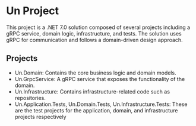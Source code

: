 # Un Project

This project is a .NET 7.0 solution composed of several projects including a gRPC service, domain logic, infrastructure, and tests. The solution uses gRPC for communication and follows a domain-driven design approach.

## Projects

- Un.Domain: Contains the core business logic and domain models.
- Un.GrpcService: A gRPC service that exposes the functionality of the domain.
- Un.Infrastructure: Contains infrastructure-related code such as repositories.
- Un.Application.Tests, Un.Domain.Tests, Un.Infrastructure.Tests: These are the test projects for the application, domain, and infrastructure projects respectively
